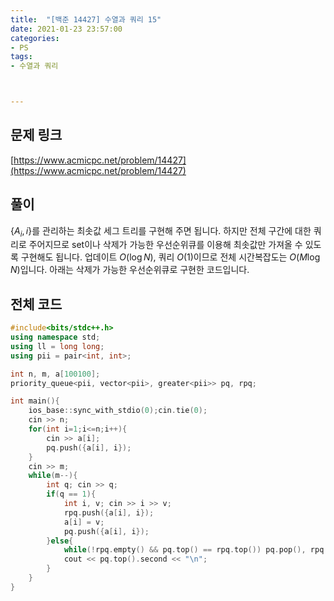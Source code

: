 ```yaml
---
title:  "[백준 14427] 수열과 쿼리 15"
date: 2021-01-23 23:57:00
categories: 
- PS
tags:
- 수열과 쿼리



---
```


## 문제 링크
[https://www.acmicpc.net/problem/14427](https://www.acmicpc.net/problem/14427)

## 풀이

$\{A_i, i\}$를 관리하는 최솟값 세그 트리를 구현해 주면 됩니다. 하지만 전체 구간에 대한 쿼리로 주어지므로 set이나 삭제가 가능한 우선순위큐를 이용해 최솟값만 가져올 수 있도록 구현해도 됩니다. 업데이트 $O(\log N)$, 쿼리 $O(1)$이므로 전체 시간복잡도는 $O(M \log N)$입니다. 아래는 삭제가 가능한 우선순위큐로 구현한 코드입니다.



## 전체 코드

```cpp
#include<bits/stdc++.h>
using namespace std;
using ll = long long;
using pii = pair<int, int>;

int n, m, a[100100];
priority_queue<pii, vector<pii>, greater<pii>> pq, rpq;

int main(){
    ios_base::sync_with_stdio(0);cin.tie(0);
    cin >> n;
    for(int i=1;i<=n;i++){
        cin >> a[i];
        pq.push({a[i], i});
    }
    cin >> m;
    while(m--){
        int q; cin >> q;
        if(q == 1){
            int i, v; cin >> i >> v;
            rpq.push({a[i], i});
            a[i] = v;
            pq.push({a[i], i});
        }else{
            while(!rpq.empty() && pq.top() == rpq.top()) pq.pop(), rpq.pop();
            cout << pq.top().second << "\n";
        }
    }
}
```